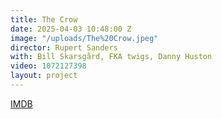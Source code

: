 ```yaml
---
title: The Crow
date: 2025-04-03 10:48:00 Z
image: "/uploads/The%20Crow.jpeg"
director: Rupert Sanders
with: Bill Skarsgård, FKA twigs, Danny Huston
video: 1072127398
layout: project
---
```


[IMDB](http://www.imdb.com/title/tt1340094/?ref_=pro_tt_visitcons)